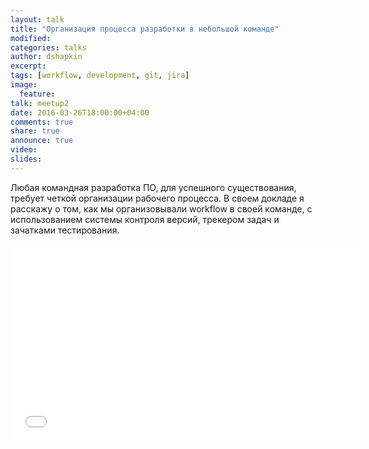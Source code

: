 ```yaml
---
layout: talk
title: "Организация процесса разработки в небольшой команде"
modified:
categories: talks
author: dshapkin
excerpt:
tags: [workflow, development, git, jira]
image:
  feature:
talk: meetup2
date: 2016-03-26T18:00:00+04:00
comments: true
share: true
announce: true
video:
slides: 
---
```


Любая командная разработка ПО, для успешного существования, требует четкой организации рабочего процесса.
В своем докладе я расскажу о том, как мы организовывали workflow в своей команде,
с использованием системы контроля версий, трекером задач и зачатками тестирования.

<iframe width="560" height="315" src="//www.youtube.com/embed/oVNibe8L2UU" frameborder="0" allowfullscreen></iframe>